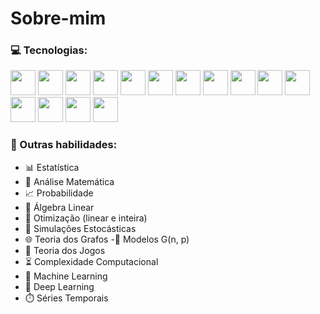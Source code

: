 # Sobre-mim
### 💻 Tecnologias:

<p align="left">
  

<p align="left">
  <!-- Python -->
  <img src="https://cdn.jsdelivr.net/gh/devicons/devicon/icons/python/python-original.svg" width="40"/>

  <!-- Jupyter Notebook -->
  <img src="https://cdn.jsdelivr.net/gh/devicons/devicon/icons/jupyter/jupyter-original.svg" width="40"/>

  <!-- VSCode -->
  <img src="https://cdn.jsdelivr.net/gh/devicons/devicon/icons/vscode/vscode-original.svg" width="40"/>

  <!-- GitHub -->
  <img src="https://cdn.jsdelivr.net/gh/devicons/devicon/icons/github/github-original.svg" width="40"/>

  <!-- PostgreSQL -->
  <img src="https://cdn.jsdelivr.net/gh/devicons/devicon/icons/postgresql/postgresql-original.svg" width="40"/>

  <!-- SQL Server -->
  <img src="https://img.icons8.com/color/48/microsoft-sql-server.png" width="40"/>

  <!-- SQL genérico -->
  <img src="https://img.icons8.com/ios-filled/50/000000/sql.png" width="40"/>

  <!-- Power BI -->
  <img src="https://img.icons8.com/color/48/power-bi.png" width="40"/>

  <!-- PyTorch -->
  <img src="https://cdn.jsdelivr.net/gh/devicons/devicon/icons/pytorch/pytorch-original.svg" width="40"/>

  <!-- Keras -->
  <img src="https://cdn.jsdelivr.net/gh/devicons/devicon/icons/keras/keras-original.svg" width="40"/>

  <!-- AWS -->
  <img src="https://cdn.jsdelivr.net/gh/devicons/devicon/icons/amazonwebservices/amazonwebservices-original.svg" width="40"/>

  <!-- Bash / Shell -->
  <img src="https://cdn.jsdelivr.net/gh/devicons/devicon/icons/bash/bash-original.svg" width="40"/>

  <!-- Flask -->
  <img src="https://cdn.jsdelivr.net/gh/devicons/devicon/icons/flask/flask-original.svg" width="40"/>

  <!-- R -->
  <img src="https://cdn.jsdelivr.net/gh/devicons/devicon/icons/r/r-original.svg" width="40"/>

  <!-- AWS (via Icons8) -->
 <img src="https://img.icons8.com/color/48/amazon-web-services.png" width="40"/>
</p>



### 🧠 Outras habilidades:

- 📊 Estatística
- 📐 Análise Matemática
- 📈 Probabilidade
- 🔢 Álgebra Linear
- 🧮 Otimização (linear e inteira)
- 🧪 Simulações Estocásticas
- 🌐 Teoria dos Grafos
-📎 Modelos G(n, p)
- 🎲 Teoria dos Jogos
- ⏳ Complexidade Computacional
- 🧠 Machine Learning
- 🧬 Deep Learning
- ⏱️ Séries Temporais




